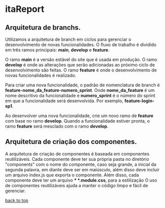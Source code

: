 # itaReport

## Arquitetura de branchs.

Utilizamos a arquitetura de branch em ciclos para gerenciar o desenvolvimento
de novas funcionalidades. O fluxo de trabalho é dividido em três ramos principais: **main**, **develop** e **feature**.

O ramo **main** é a versão estável do site que é usada em produção. O ramo **develop**
é onde as alterações que serão adicionadas ao próximo ciclo de desenvolvimento são
feitas. O ramo **feature** é onde o desenvolvimento de novas funcionalidades é realizado.

Para criar uma nova funcionalidade, o padrão de nomenclatura de branch é
**feature-nome_da_feature-numero_sprint**. Onde **nome_da_feature** é um nome descritivo
da funcionalidade e **numero_sprint** é o número do sprint em que a funcionalidade será
desenvolvida. Por exemplo, **feature-login-sp1**.

Ao desenvolver uma nova funcionalidade, crie um novo ramo de **feature** com base no ramo
**develop**. Quando a funcionalidade estiver pronta, o ramo **feature** será mesclado com o
ramo **develop**.

## Arquitetura de criação dos componentes.

A arquitetura de criação de componentes é baseada em componentes reutilizáveis. Cada
componente deve ter sua própria pasta no diretório "components" com o nome do componente, caso seja grande, a inicial da segunda palavra, em diante deve ser em maiúsculo, além disso deve incluir um arquivo index.js que exporta o componente. Além disso, cada componente deve ter um arquivo **\* \*.module.css**, para a estilização O uso de componentes reutilizáveis ajuda a manter o código limpo e fácil de
gerenciar.

[back to top](#itareport)
